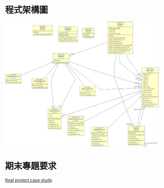 # 程式架構圖
![](https://github.com/KevinChiu28654184/OOAD-project-/blob/main/OOPJ%20class%20diagram.jpg)

# 期末專題要求
[final project case study](https://github.com/KevinChiu28654184/OOAD-project-/blob/main/final%20project%20case%20study.pdf)
